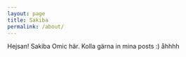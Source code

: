 ```yaml
---
layout: page
title: Sakiba
permalink: /about/
---
```

Hejsan!
Sakiba Omic här. Kolla gärna in mina posts :)
åhhhh
